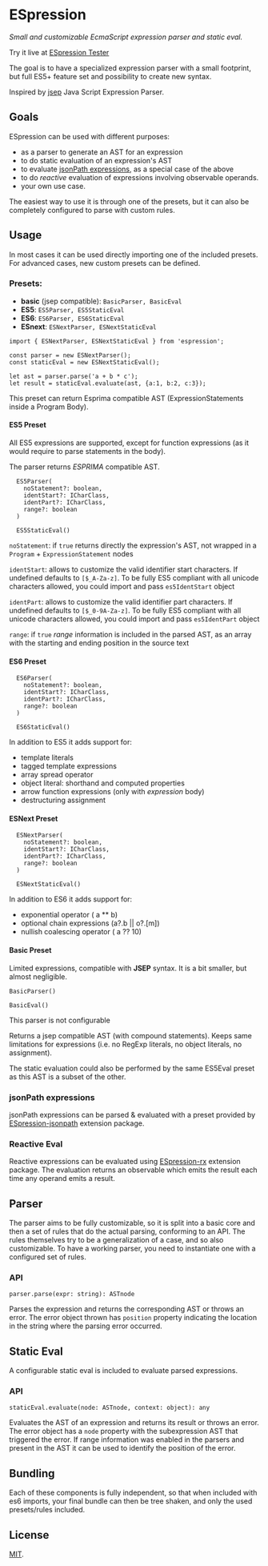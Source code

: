 # ESpression

_Small and customizable EcmaScript expression parser and static eval._

Try it live at [ESpression Tester](https://ianchi.github.io/ESpression-tester/)

The goal is to have a specialized expression parser with a small footprint, but full ES5+ feature set and possibility to create new syntax.

Inspired by [jsep](https://github.com/soney/jsep) Java Script Expression Parser.

## Goals

ESpression can be used with different purposes:

- as a parser to generate an AST for an expression
- to do static evaluation of an expression's AST
- to evaluate [jsonPath expressions](http://goessner.net/articles/JsonPath/index.html#e2), as a special case of the above
- to do _reactive_ evaluation of expressions involving observable operands.
- your own use case.

The easiest way to use it is through one of the presets, but it can also be completely configured to parse with custom rules.

## Usage

In most cases it can be used directly importing one of the included presets.
For advanced cases, new custom presets can be defined.

### Presets:

- **basic** (jsep compatible): `BasicParser, BasicEval`
- **ES5**: `ES5Parser, ES5StaticEval`
- **ES6**: `ES6Parser, ES6StaticEval`
- **ESnext**: `ESNextParser, ESNextStaticEval`

```
import { ESNextParser, ESNextStaticEval } from 'espression';

const parser = new ESNextParser();
const staticEval = new ESNextStaticEval();

let ast = parser.parse('a + b * c');
let result = staticEval.evaluate(ast, {a:1, b:2, c:3});
```

This preset can return Esprima compatible AST (ExpressionStatements inside a Program Body).

#### ES5 Preset

All ES5 expressions are supported, except for function expressions (as it would require to parse statements in the body).

The parser returns _ESPRIMA_ compatible AST.

```
  ES5Parser(
    noStatement?: boolean,
    identStart?: ICharClass,
    identPart?: ICharClass,
    range?: boolean
  )

  ES5StaticEval()
```

`noStatement`: if `true` returns directly the expression's AST, not wrapped in a `Program` + `ExpressionStatement` nodes

`identStart`: allows to customize the valid identifier start characters. If undefined defaults to `[$_A-Za-z]`. To be fully ES5 compliant with all unicode characters allowed, you could import and pass `es5IdentStart` object

`identPart`: allows to customize the valid identifier part characters. If undefined defaults to `[$_0-9A-Za-z]`. To be fully ES5 compliant with all unicode characters allowed, you could import and pass `es5IdentPart` object

`range`: if `true` _range_ information is included in the parsed AST, as an array with the starting and ending position in the source text

#### ES6 Preset

```
  ES6Parser(
    noStatement?: boolean,
    identStart?: ICharClass,
    identPart?: ICharClass,
    range?: boolean
  )

  ES6StaticEval()
```

In addition to ES5 it adds support for:

- template literals
- tagged template expressions
- array spread operator
- object literal: shorthand and computed properties
- arrow function expressions (only with _expression_ body)
- destructuring assignment

#### ESNext Preset

```
  ESNextParser(
    noStatement?: boolean,
    identStart?: ICharClass,
    identPart?: ICharClass,
    range?: boolean
  )

  ESNextStaticEval()
```

In addition to ES6 it adds support for:

- exponential operator ( a \*\* b)
- optional chain expressions (a?.b || o?.[m])
- nullish coalescing operator ( a ?? 10)

#### Basic Preset

Limited expressions, compatible with **JSEP** syntax. It is a bit smaller, but almost negligible.

```
BasicParser()

BasicEval()

```

This parser is not configurable

Returns a jsep compatible AST (with compound statements). Keeps same limitations for expressions (i.e. no RegExp literals, no object literals, no assignment).

The static evaluation could also be performed by the same ES5Eval preset as this AST is a subset of the other.

### jsonPath expressions

jsonPath expressions can be parsed & evaluated with a preset provided by [ESpression-jsonpath](http://github.com/ianchi/espression-jsonpath) extension package.

### Reactive Eval

Reactive expressions can be evaluated using [ESpression-rx](http://github.com/ianchi/espression-rx) extension package.
The evaluation returns an observable which emits the result each time any operand emits a result.

## Parser

The parser aims to be fully customizable, so it is split into a basic core and then a set of rules that do the actual parsing, conforming to an API. The rules themselves try to be a generalization of a case, and so also customizable.
To have a working parser, you need to instantiate one with a configured set of rules.

### API

```
parser.parse(expr: string): ASTnode
```

Parses the expression and returns the corresponding AST or throws an error.
The error object thrown has `position` property indicating the location in the string where the parsing error occurred.

## Static Eval

A configurable static eval is included to evaluate parsed expressions.

### API

```
staticEval.evaluate(node: ASTnode, context: object): any
```

Evaluates the AST of an expression and returns its result or throws an error.
The error object has a `node` property with the subexpression AST that triggered the error.
If range information was enabled in the parsers and present in the AST it can be used to identify the position of the error.

## Bundling

Each of these components is fully independent, so that when included with es6 imports, your final bundle can then be tree shaken, and only the used presets/rules included.

## License

[MIT](LICENSE).
